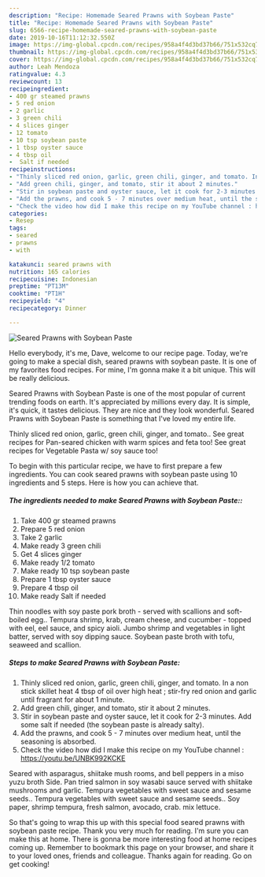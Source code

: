 ```yaml
---
description: "Recipe: Homemade Seared Prawns with Soybean Paste"
title: "Recipe: Homemade Seared Prawns with Soybean Paste"
slug: 6566-recipe-homemade-seared-prawns-with-soybean-paste
date: 2019-10-16T11:12:32.550Z
image: https://img-global.cpcdn.com/recipes/958a4f4d3bd37b66/751x532cq70/seared-prawns-with-soybean-paste-recipe-main-photo.jpg
thumbnail: https://img-global.cpcdn.com/recipes/958a4f4d3bd37b66/751x532cq70/seared-prawns-with-soybean-paste-recipe-main-photo.jpg
cover: https://img-global.cpcdn.com/recipes/958a4f4d3bd37b66/751x532cq70/seared-prawns-with-soybean-paste-recipe-main-photo.jpg
author: Leah Mendoza
ratingvalue: 4.3
reviewcount: 13
recipeingredient:
- 400 gr steamed prawns
- 5 red onion
- 2 garlic
- 3 green chili
- 4 slices ginger
- 12 tomato
- 10 tsp soybean paste
- 1 tbsp oyster sauce
- 4 tbsp oil
-  Salt if needed
recipeinstructions:
- "Thinly sliced red onion, garlic, green chili, ginger, and tomato. In a non stick skillet heat 4 tbsp of oil over high heat ; stir-fry red onion and garlic until fragrant for about 1 minute."
- "Add green chili, ginger, and tomato, stir it about 2 minutes."
- "Stir in soybean paste and oyster sauce, let it cook for 2-3 minutes. Add some salt if needed (the soybean paste is already salty)."
- "Add the prawns, and cook 5 - 7 minutes over medium heat, until the seasoning is absorbed."
- "Check the video how did I make this recipe on my YouTube channel : https://youtu.be/UNBK992KCKE"
categories:
- Resep
tags:
- seared
- prawns
- with

katakunci: seared prawns with
nutrition: 165 calories
recipecuisine: Indonesian
preptime: "PT13M"
cooktime: "PT1H"
recipeyield: "4"
recipecategory: Dinner

---
```



![Seared Prawns with Soybean Paste](https://img-global.cpcdn.com/recipes/958a4f4d3bd37b66/751x532cq70/seared-prawns-with-soybean-paste-recipe-main-photo.jpg)

Hello everybody, it's me, Dave, welcome to our recipe page. Today, we're going to make a special dish, seared prawns with soybean paste. It is one of my favorites food recipes. For mine, I'm gonna make it a bit unique. This will be really delicious.

Seared Prawns with Soybean Paste is one of the most popular of current trending foods on earth. It's appreciated by millions every day. It is simple, it's quick, it tastes delicious. They are nice and they look wonderful. Seared Prawns with Soybean Paste is something that I've loved my entire life.

Thinly sliced red onion, garlic, green chili, ginger, and tomato.. See great recipes for Pan-seared chicken with warm spices and feta too! See great recipes for Vegetable Pasta w/ soy sauce too!


To begin with this particular recipe, we have to first prepare a few ingredients. You can cook seared prawns with soybean paste using 10 ingredients and 5 steps. Here is how you can achieve that.

##### The ingredients needed to make Seared Prawns with Soybean Paste::

1. Take 400 gr steamed prawns
1. Prepare 5 red onion
1. Take 2 garlic
1. Make ready 3 green chili
1. Get 4 slices ginger
1. Make ready 1/2 tomato
1. Make ready 10 tsp soybean paste
1. Prepare 1 tbsp oyster sauce
1. Prepare 4 tbsp oil
1. Make ready  Salt if needed


Thin noodles with soy paste pork broth - served with scallions and soft-boiled egg.. Tempura shrimp, krab, cream cheese, and cucumber - topped with eel, eel sauce, and spicy aioli. Jumbo shrimp and vegetables in light batter, served with soy dipping sauce. Soybean paste broth with tofu, seaweed and scallion. 

##### Steps to make Seared Prawns with Soybean Paste:

1. Thinly sliced red onion, garlic, green chili, ginger, and tomato. In a non stick skillet heat 4 tbsp of oil over high heat ; stir-fry red onion and garlic until fragrant for about 1 minute.
1. Add green chili, ginger, and tomato, stir it about 2 minutes.
1. Stir in soybean paste and oyster sauce, let it cook for 2-3 minutes. Add some salt if needed (the soybean paste is already salty).
1. Add the prawns, and cook 5 - 7 minutes over medium heat, until the seasoning is absorbed.
1. Check the video how did I make this recipe on my YouTube channel : https://youtu.be/UNBK992KCKE


Seared with asparagus, shiitake mush rooms, and bell peppers in a miso yuzu broth Side. Pan tried salmon in soy wasabi sauce served with shiitake mushrooms and garlic. Tempura vegetables with sweet sauce and sesame seeds.. Tempura vegetables with sweet sauce and sesame seeds.. Soy paper, shrimp tempura, fresh salmon, avocado, crab. mix lettuce. 

So that's going to wrap this up with this special food seared prawns with soybean paste recipe. Thank you very much for reading. I'm sure you can make this at home. There is gonna be more interesting food at home recipes coming up. Remember to bookmark this page on your browser, and share it to your loved ones, friends and colleague. Thanks again for reading. Go on get cooking!
